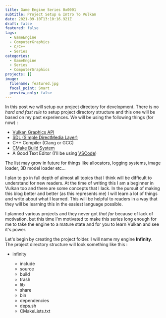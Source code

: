 ```yaml
---
title: Game Engine Series 0x0001
subtitle: Project Setup & Intro To Vulkan
date: 2021-09-10T13:10:16.921Z
draft: false
featured: false
tags:
  - GameEngine
  - ComputerGraphics
  - C/C++
  - Series
categories:
  - GameEngine
  - Series
  - ComputerGraphics
projects: []
image:
  filename: featured.jpg
  focal_point: Smart
  preview_only: false
---
```

In this post we will setup our project directory for development. There is no *hard and fast rule* to setup project directory structure and this one will be based on my past experiences. We will be using the following things (for now) : 

* [Vulkan Graphics API](https://www.vulkan.org/)
* [SDL (Simple DirectMedia Layer)](https://www.libsdl.org)
* C++ Compiler (Clang or GCC)
* [CMake Build System](https://cmake.org/)
* A Good Text Editor (I'll be using [VSCode](https://code.visualstudio.com/download))

The list may grow in future for things like allocators, logging systems, image loader, 3D model loader etc...

I plan to go in full depth of almost all topics that I think will be difficult to understand for new readers. At the time of writing this I am a beginner in Vulkan too and there are some concepts that I lack. In the pursuit of making this blog better and better (as this represents me) I will learn a lot of things and write about what I learned. This will be helpful to readers in a way that they will be learning this in the easiest language possible.

I planned various projects and they never got *that far* because of lack of motivation, but this time I'm motivated to make this series long enough for me to take the engine to a mature state and for you to learn Vulkan and see it's power.

Let's begin by creating the project folder. I will name my engine **Infinity**. The project directory structure will look something like this : 

* infinity

  * include
  * source
  * build
  * trash
  * lib
  * share
  * bin
  * dependencies
  * deps.sh
  * CMakeLists.txt